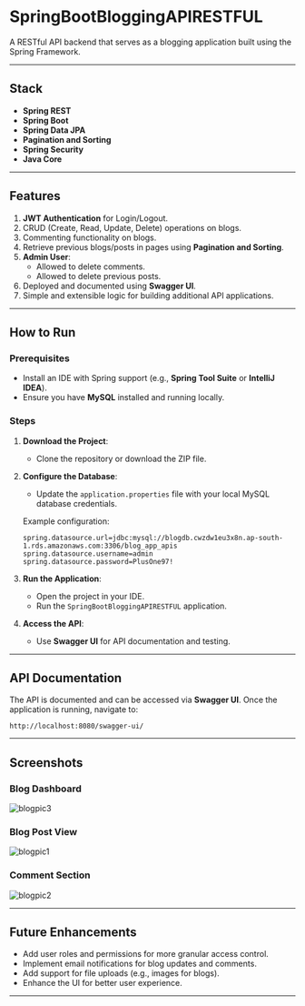 # SpringBootBloggingAPIRESTFUL

A RESTful API backend that serves as a blogging application built using the Spring Framework.

---

## Stack

- **Spring REST**
- **Spring Boot**
- **Spring Data JPA**
- **Pagination and Sorting**
- **Spring Security**
- **Java Core**

---

## Features

1. **JWT Authentication** for Login/Logout.
2. CRUD (Create, Read, Update, Delete) operations on blogs.
3. Commenting functionality on blogs.
4. Retrieve previous blogs/posts in pages using **Pagination and Sorting**.
5. **Admin User**:
   - Allowed to delete comments.
   - Allowed to delete previous posts.
6. Deployed and documented using **Swagger UI**.
7. Simple and extensible logic for building additional API applications.

---

## How to Run

### Prerequisites

- Install an IDE with Spring support (e.g., **Spring Tool Suite** or **IntelliJ IDEA**).
- Ensure you have **MySQL** installed and running locally.

### Steps

1. **Download the Project**:
   - Clone the repository or download the ZIP file.

2. **Configure the Database**:
   - Update the `application.properties` file with your local MySQL database credentials.

   Example configuration:
   ```properties
   spring.datasource.url=jdbc:mysql://blogdb.cwzdw1eu3x8n.ap-south-1.rds.amazonaws.com:3306/blog_app_apis
   spring.datasource.username=admin
   spring.datasource.password=PlusOne97!
   ```

3. **Run the Application**:
   - Open the project in your IDE.
   - Run the `SpringBootBloggingAPIRESTFUL` application.

4. **Access the API**:
   - Use **Swagger UI** for API documentation and testing.

---

## API Documentation

The API is documented and can be accessed via **Swagger UI**. Once the application is running, navigate to:

```
http://localhost:8080/swagger-ui/
```

---

## Screenshots

### Blog Dashboard
![blogpic3](https://github.com/TechnoDiktator/SpringBootBloggingAPIRESTFUL/assets/99278069/4ade1393-c12c-4c68-b1bb-e111b9ec0ee4)

### Blog Post View
![blogpic1](https://github.com/TechnoDiktator/SpringBootBloggingAPIRESTFUL/assets/99278069/bb85cf56-df3f-4f69-b598-d70049b9b382)

### Comment Section
![blogpic2](https://github.com/TechnoDiktator/SpringBootBloggingAPIRESTFUL/assets/99278069/c6ef7f83-31f0-451d-b28e-54858c81f3d5)

---

## Future Enhancements

- Add user roles and permissions for more granular access control.
- Implement email notifications for blog updates and comments.
- Add support for file uploads (e.g., images for blogs).
- Enhance the UI for better user experience.

---

